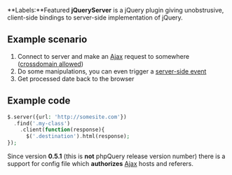 **Labels:**Featured **jQueryServer** is a jQuery plugin giving
unobstrusive, client-side bindings to server-side implementation of
jQuery.

Example scenario
----------------

1.  Connect to server and make an
    [Ajax](http://code.google.com/p/phpquery/wiki/Ajax) request to
    somewhere ([crossdomain
    allowed](http://code.google.com/p/phpquery/wiki/CrossDomainAjax))
2.  Do some manipulations, you can even trigger a [server-side
    event](http://code.google.com/p/phpquery/wiki/Events#Server_Side_Events)
3.  Get processed date back to the browser

Example code
------------

``` php
$.server({url: 'http://somesite.com'})
  .find('.my-class')
    .client(function(response){
      $('.destination').html(response);
});
```

Since version **0.5.1** (this is **not** phpQuery release version
number) there is a support for config file which **authorizes**
[Ajax](http://code.google.com/p/phpquery/wiki/Ajax) hosts and referers.
